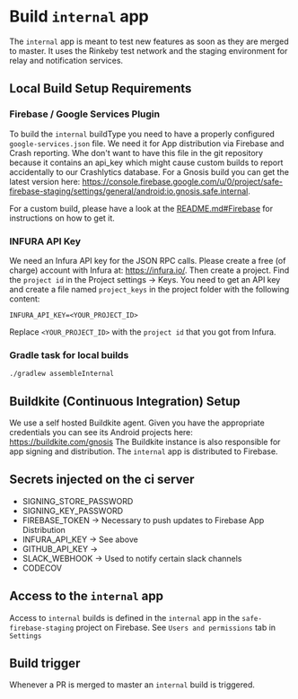 # Build `internal` app

The `internal` app is meant to test new features as soon as they are merged to master. It uses the Rinkeby test network and the staging environment for relay and notification services.

## Local Build Setup Requirements
### Firebase / Google Services Plugin

To build the `internal` buildType you need to have a properly configured `google-services.json` file. We need it for App distribution via Firebase and Crash reporting. Whe don't want to have this file in the git repository because it contains an api_key which might cause custom builds to report accidentally to our Crashlytics database. For a Gnosis build you can get the latest version here: <https://console.firebase.google.com/u/0/project/safe-firebase-staging/settings/general/android:io.gnosis.safe.internal>.

For a custom build, please have a look at the [README.md#Firebase](../README.md#Firebase) for instructions on how to get it.

### INFURA API Key

We need an Infura API key for the JSON RPC calls. Please create a free (of charge) account with Infura at: <https://infura.io/>. Then create a project. Find the `project id` in the Project settings -> Keys.
You need to get an API key and create a file named `project_keys` in the project folder with the following content:

```
INFURA_API_KEY=<YOUR_PROJECT_ID>
```
Replace `<YOUR_PROJECT_ID>` with the `project id` that you got from Infura.

### Gradle task for local builds

`./gradlew assembleInternal`

## Buildkite (Continuous Integration) Setup

We use a self hosted Buildkite agent. Given you have the appropriate credentials you can see its Android projects here: https://buildkite.com/gnosis
The Buildkite instance is also responsible for app signing and distribution. The `internal` app is distributed to Firebase.

## Secrets injected on the ci server

- SIGNING_STORE_PASSWORD
- SIGNING_KEY_PASSWORD
- FIREBASE_TOKEN -> Necessary to push updates to Firebase App Distribution
- INFURA_API_KEY -> See above
- GITHUB_API_KEY ->
- SLACK_WEBHOOK -> Used to notify certain slack channels
- CODECOV

##  Access to the `internal` app

Access to `internal` builds is defined in the `internal` app in the `safe-firebase-staging` project on Firebase. See `Users and permissions` tab in `Settings`

## Build trigger

Whenever a PR is merged to master an `internal` build is triggered.
